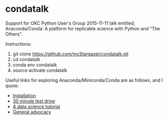 # condatalk
Support for OKC Python User's Group 2015-11-11 talk entitled, Anaconda/Conda: A platform for replicable science with Python and “The Others”.

Instructions:
1. git clone https://github.com/mcStargazer/condatalk.git
2. cd condatalk
3. conda env condatalk
4. source activate condatalk

Useful links for exploring Anaconda/Miniconda/Conda are as follows, and I quote:
* [Installation](http://bit.ly/condaquickinstall)
* [30 minute test drive](http://bit.ly/tryconda)
* [A data science tutorial](http://continuum.io/content/conda-data-science)
* [General advocacy](http://continuum.io/why-anaconda)



